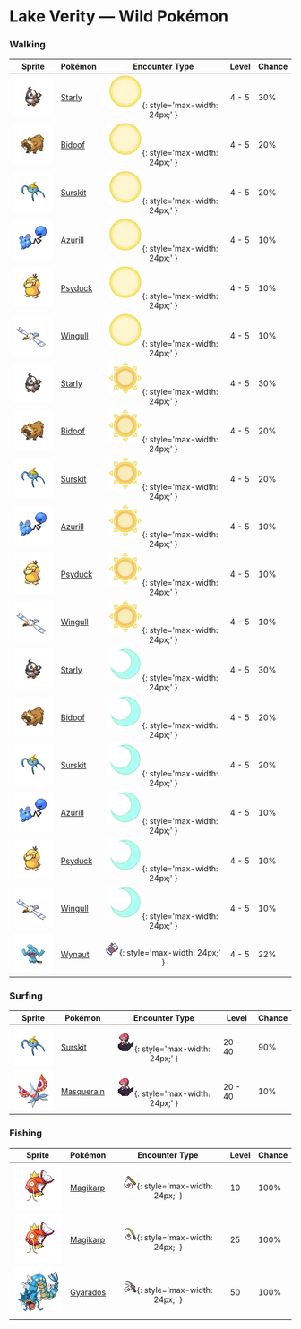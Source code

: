 # Lake Verity — Wild Pokémon

### Walking

| Sprite | Pokémon | Encounter Type | Level | Chance |
|:------:|---------|:--------------:|-------|--------|
| ![Starly](../../assets/sprites/starly/front.gif "Starly") | [Starly](../../pokemon/starly.md/) | ![Morning](../../assets/encounter_types/morning.png "Morning"){: style='max-width: 24px;' } | 4 - 5 | 30% |
| ![Bidoof](../../assets/sprites/bidoof/front.gif "Bidoof") | [Bidoof](../../pokemon/bidoof.md/) | ![Morning](../../assets/encounter_types/morning.png "Morning"){: style='max-width: 24px;' } | 4 - 5 | 20% |
| ![Surskit](../../assets/sprites/surskit/front.gif "Surskit") | [Surskit](../../pokemon/surskit.md/) | ![Morning](../../assets/encounter_types/morning.png "Morning"){: style='max-width: 24px;' } | 4 - 5 | 20% |
| ![Azurill](../../assets/sprites/azurill/front.gif "Azurill") | [Azurill](../../pokemon/azurill.md/) | ![Morning](../../assets/encounter_types/morning.png "Morning"){: style='max-width: 24px;' } | 4 - 5 | 10% |
| ![Psyduck](../../assets/sprites/psyduck/front.gif "Psyduck") | [Psyduck](../../pokemon/psyduck.md/) | ![Morning](../../assets/encounter_types/morning.png "Morning"){: style='max-width: 24px;' } | 4 - 5 | 10% |
| ![Wingull](../../assets/sprites/wingull/front.gif "Wingull") | [Wingull](../../pokemon/wingull.md/) | ![Morning](../../assets/encounter_types/morning.png "Morning"){: style='max-width: 24px;' } | 4 - 5 | 10% |
| ![Starly](../../assets/sprites/starly/front.gif "Starly") | [Starly](../../pokemon/starly.md/) | ![Day](../../assets/encounter_types/day.png "Day"){: style='max-width: 24px;' } | 4 - 5 | 30% |
| ![Bidoof](../../assets/sprites/bidoof/front.gif "Bidoof") | [Bidoof](../../pokemon/bidoof.md/) | ![Day](../../assets/encounter_types/day.png "Day"){: style='max-width: 24px;' } | 4 - 5 | 20% |
| ![Surskit](../../assets/sprites/surskit/front.gif "Surskit") | [Surskit](../../pokemon/surskit.md/) | ![Day](../../assets/encounter_types/day.png "Day"){: style='max-width: 24px;' } | 4 - 5 | 20% |
| ![Azurill](../../assets/sprites/azurill/front.gif "Azurill") | [Azurill](../../pokemon/azurill.md/) | ![Day](../../assets/encounter_types/day.png "Day"){: style='max-width: 24px;' } | 4 - 5 | 10% |
| ![Psyduck](../../assets/sprites/psyduck/front.gif "Psyduck") | [Psyduck](../../pokemon/psyduck.md/) | ![Day](../../assets/encounter_types/day.png "Day"){: style='max-width: 24px;' } | 4 - 5 | 10% |
| ![Wingull](../../assets/sprites/wingull/front.gif "Wingull") | [Wingull](../../pokemon/wingull.md/) | ![Day](../../assets/encounter_types/day.png "Day"){: style='max-width: 24px;' } | 4 - 5 | 10% |
| ![Starly](../../assets/sprites/starly/front.gif "Starly") | [Starly](../../pokemon/starly.md/) | ![Night](../../assets/encounter_types/night.png "Night"){: style='max-width: 24px;' } | 4 - 5 | 30% |
| ![Bidoof](../../assets/sprites/bidoof/front.gif "Bidoof") | [Bidoof](../../pokemon/bidoof.md/) | ![Night](../../assets/encounter_types/night.png "Night"){: style='max-width: 24px;' } | 4 - 5 | 20% |
| ![Surskit](../../assets/sprites/surskit/front.gif "Surskit") | [Surskit](../../pokemon/surskit.md/) | ![Night](../../assets/encounter_types/night.png "Night"){: style='max-width: 24px;' } | 4 - 5 | 20% |
| ![Azurill](../../assets/sprites/azurill/front.gif "Azurill") | [Azurill](../../pokemon/azurill.md/) | ![Night](../../assets/encounter_types/night.png "Night"){: style='max-width: 24px;' } | 4 - 5 | 10% |
| ![Psyduck](../../assets/sprites/psyduck/front.gif "Psyduck") | [Psyduck](../../pokemon/psyduck.md/) | ![Night](../../assets/encounter_types/night.png "Night"){: style='max-width: 24px;' } | 4 - 5 | 10% |
| ![Wingull](../../assets/sprites/wingull/front.gif "Wingull") | [Wingull](../../pokemon/wingull.md/) | ![Night](../../assets/encounter_types/night.png "Night"){: style='max-width: 24px;' } | 4 - 5 | 10% |
| ![Wynaut](../../assets/sprites/wynaut/front.gif "Wynaut") | [Wynaut](../../pokemon/wynaut.md/) | ![Poké Radar](../../assets/encounter_types/poke_radar.png "Poké Radar"){: style='max-width: 24px;' } | 4 - 5 | 22% |

### Surfing

| Sprite | Pokémon | Encounter Type | Level | Chance |
|:------:|---------|:--------------:|-------|--------|
| ![Surskit](../../assets/sprites/surskit/front.gif "Surskit") | [Surskit](../../pokemon/surskit.md/) | ![Surf](../../assets/encounter_types/surf.png "Surf"){: style='max-width: 24px;' } | 20 - 40 | 90% |
| ![Masquerain](../../assets/sprites/masquerain/front.gif "Masquerain") | [Masquerain](../../pokemon/masquerain.md/) | ![Surf](../../assets/encounter_types/surf.png "Surf"){: style='max-width: 24px;' } | 20 - 40 | 10% |

### Fishing

| Sprite | Pokémon | Encounter Type | Level | Chance |
|:------:|---------|:--------------:|-------|--------|
| ![Magikarp](../../assets/sprites/magikarp/front.gif "Magikarp") | [Magikarp](../../pokemon/magikarp.md/) | ![Old Rod](../../assets/encounter_types/old_rod.png "Old Rod"){: style='max-width: 24px;' } | 10 | 100% |
| ![Magikarp](../../assets/sprites/magikarp/front.gif "Magikarp") | [Magikarp](../../pokemon/magikarp.md/) | ![Good Rod](../../assets/encounter_types/good_rod.png "Good Rod"){: style='max-width: 24px;' } | 25 | 100% |
| ![Gyarados](../../assets/sprites/gyarados/front.gif "Gyarados") | [Gyarados](../../pokemon/gyarados.md/) | ![Super Rod](../../assets/encounter_types/super_rod.png "Super Rod"){: style='max-width: 24px;' } | 50 | 100% |

